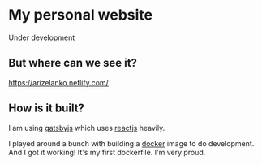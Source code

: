 # My personal website

Under development

## But where can we see it?

https://arizelanko.netlify.com/

## How is it built?

I am using [gatsbyjs](https://github.com/gatsbyjs/gatsby) which uses [reactjs](https://github.com/facebook/react) heavily.

I played around a bunch with building a [docker](https://github.com/docker/docker-ce) image to do development. And I got it working! It's my first dockerfile. I'm very proud.
